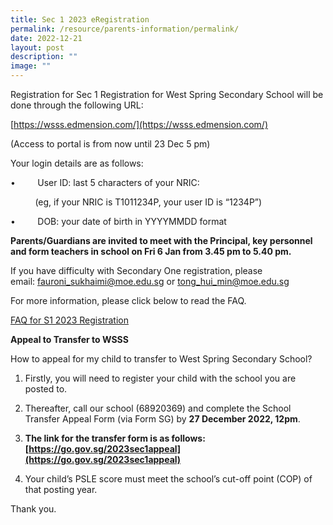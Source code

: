 ```yaml
---
title: Sec 1 2023 eRegistration
permalink: /resource/parents-information/permalink/
date: 2022-12-21
layout: post
description: ""
image: ""
---
```

Registration for Sec 1 Registration for West Spring Secondary School will be done through the following URL:

[https://wsss.edmension.com/](https://wsss.edmension.com/)

(Access to portal is from now until 23 Dec 5 pm)

Your login details are as follows:

•         User ID: last 5 characters of your NRIC: 

          (eg, if your NRIC is T1011234P, your user ID is “1234P”)

•         DOB: your date of birth in YYYYMMDD format


**Parents/Guardians are invited to meet with the Principal, key personnel and form teachers in school on Fri 6 Jan from 3.45 pm to 5.40 pm.**


If you have difficulty with Secondary One registration, please email: [fauroni\_sukhaimi@moe.edu.sg](mailto:fauroni_sukhaimi@moe.edu.sg) or [tong\_hui\_min@moe.edu.sg](mailto:tong_hui_min@moe.edu.sg)


For more information, please click below to read the FAQ.

[FAQ for S1 2023 Registration](/files/Parents'%20Information/FAQ%20for%20Secondary%20One%202023%20Registration%20(21%20Dec).pdf)






**Appeal to Transfer to WSSS**

How to appeal for my child to transfer to West Spring Secondary School? 

1. Firstly, you will need to register your child with the school you are posted to. 
2. Thereafter, call our school (68920369) and complete the School Transfer Appeal Form (via Form SG) by **27 December 2022, 12pm**.

3. **The link for the transfer form is as follows: [https://go.gov.sg/2023sec1appeal](https://go.gov.sg/2023sec1appeal)**

4. Your child’s PSLE score must meet the school’s cut-off point (COP) of that posting year.

Thank you.